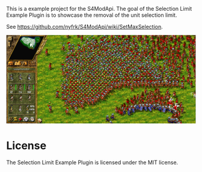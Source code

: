 This is a example project for the S4ModApi. The goal of the Selection Limit Example Plugin is to showcase the removal of the unit selection limit.

See https://github.com/nyfrk/S4ModApi/wiki/SetMaxSelection.

![units-selected](units-selected.png)



# License

The Selection Limit Example Plugin is licensed under the MIT license.
